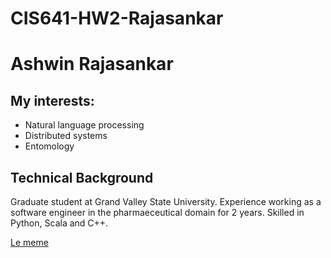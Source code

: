 
# CIS641-HW2-Rajasankar
# Ashwin Rajasankar
## My interests:
* Natural language processing
* Distributed systems
* Entomology

## Technical Background
Graduate student at Grand Valley State University. Experience working as a software engineer in the pharmaeceutical domain for 2 years. Skilled in Python, Scala and C++.

[Le meme](https://i.kym-cdn.com/photos/images/original/000/096/044/trollface.jpg)
